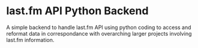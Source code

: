# last.fm API Python Backend

A simple backend to handle last.fm API using python coding to access and reformat data in correspondance with overarching larger projects involving last.fm information.
